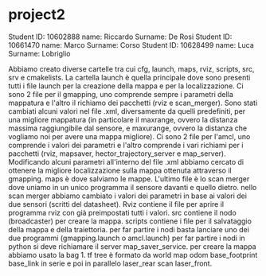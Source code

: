 # project2
Student ID: 10602888		name: Riccardo		Surname: De Rosi
Student ID: 10661470		name: Marco		Surname: Corso
Student ID: 10628499		name: Luca		Surname: Lobriglio

Abbiamo creato diverse cartelle tra cui cfg, launch, maps, rviz, scripts, src, srv e cmakelists.
La cartella launch è quella principale dove sono presenti tutti i file launch per la creazione della mappa e per la localizzazione. Ci sono 2 file per il gmapping, uno comprende sempre i parametri della mappatura e l'altro il richiamo dei pacchetti (rviz e scan_merger). Sono stati cambiati alcuni valori nel file .xml, diversamente da quelli predefiniti, per una migliore mappatura (in particolare il maxrange, ovvero la distanza massima raggiungibile dal sensore, e maxurange, ovvero la distanza che vogliamo noi per avere una mappa migliore).
Ci sono 2 file per l'amcl, uno comprende i valori dei parametri e l'altro comprende i vari richiami per i pacchetti (rviz, mapsaver, hector_trajectory_server e map_server). Modificando alcuni parametri all'interno del file .xml abbiamo cercato di ottenere la migliore localizzazione sulla mappa ottenuta attraverso il gmapping. 
maps è dove salviamo le mappe.
L'ultimo file è lo scan merger dove uniamo in un unico programma il sensore davanti e quello dietro. nello scan merger abbiamo cambiato i valori dei parametri in base ai valori dei due sensori (scritti del datasheet).
Rviz contiene il file per aprire il programma rviz con già preimpostati tutti i valori.
src contiene il nodo (broadcaster) per creare la mappa.
scripts contiene i file per il salvataggio della mappa e della traiettoria.
per far partire i nodi basta lanciare uno dei due programmi (gmapping.launch o amcl.launch)
per far partire i nodi in python si deve richiamare il server map_saver_service.
per creare la mappa abbiamo usato la bag 1.
tf tree è formato da world map odom base_footprint base_link in serie e poi in parallelo laser_rear scan laser_front.
